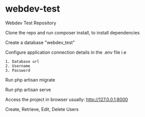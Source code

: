 # webdev-test
Webdev Test Repository

Clone the repo and run composer install, to install dependencies

Create a database "webdev_test"

Configure application connection details in the .env file i.e
 
    1. Database url
    2. Username
    3. Password
    

Run php artisan migrate

Run php artisan serve

Access the project in browser usually: http://127.0.0.1:8000

Create, Retrieve, Edit, Delete Users

